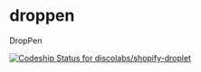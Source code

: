 # droppen
DropPen


[ ![Codeship Status for discolabs/shopify-droplet](https://codeship.com/projects/4a2da220-4b21-0133-c2f9-7229741fbe30/status?branch=master)](https://codeship.com/projects/106142)



